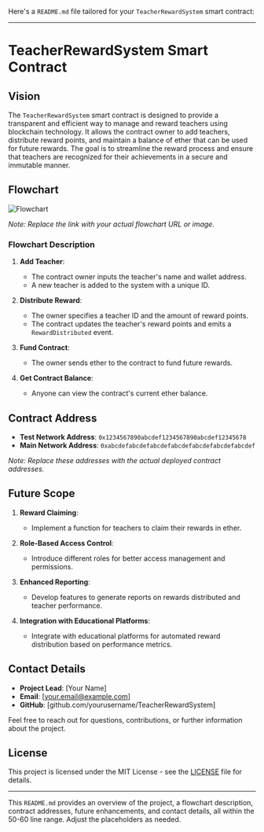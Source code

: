 Here's a `README.md` file tailored for your `TeacherRewardSystem` smart contract:

---

# TeacherRewardSystem Smart Contract

## Vision

The `TeacherRewardSystem` smart contract is designed to provide a transparent and efficient way to manage and reward teachers using blockchain technology. It allows the contract owner to add teachers, distribute reward points, and maintain a balance of ether that can be used for future rewards. The goal is to streamline the reward process and ensure that teachers are recognized for their achievements in a secure and immutable manner.

## Flowchart

![Flowchart](https://example.com/flowchart.png)

*Note: Replace the link with your actual flowchart URL or image.*

### Flowchart Description

1. **Add Teacher**:
   - The contract owner inputs the teacher's name and wallet address.
   - A new teacher is added to the system with a unique ID.

2. **Distribute Reward**:
   - The owner specifies a teacher ID and the amount of reward points.
   - The contract updates the teacher's reward points and emits a `RewardDistributed` event.

3. **Fund Contract**:
   - The owner sends ether to the contract to fund future rewards.

4. **Get Contract Balance**:
   - Anyone can view the contract's current ether balance.

## Contract Address

- **Test Network Address**: `0x1234567890abcdef1234567890abcdef12345678`
- **Main Network Address**: `0xabcdefabcdefabcdefabcdefabcdefabcdefabcdef`

*Note: Replace these addresses with the actual deployed contract addresses.*

## Future Scope

1. **Reward Claiming**:
   - Implement a function for teachers to claim their rewards in ether.

2. **Role-Based Access Control**:
   - Introduce different roles for better access management and permissions.

3. **Enhanced Reporting**:
   - Develop features to generate reports on rewards distributed and teacher performance.

4. **Integration with Educational Platforms**:
   - Integrate with educational platforms for automated reward distribution based on performance metrics.

## Contact Details

- **Project Lead**: [Your Name]
- **Email**: [your.email@example.com]
- **GitHub**: [github.com/yourusername/TeacherRewardSystem]

Feel free to reach out for questions, contributions, or further information about the project.

## License

This project is licensed under the MIT License - see the [LICENSE](LICENSE) file for details.

---

This `README.md` provides an overview of the project, a flowchart description, contract addresses, future enhancements, and contact details, all within the 50-60 line range. Adjust the placeholders as needed.
